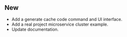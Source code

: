 ## New

- Add a generate cache code command and UI interface.
- Add a real project microservice cluster example.
- Update documentation.
